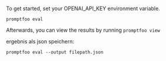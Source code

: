To get started, set your OPENAI_API_KEY environment variable.


```
promptfoo eval
```

Afterwards, you can view the results by running `promptfoo view`


ergebnis als json speichern:
```
promptfoo eval --output filepath.json
```






